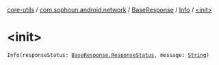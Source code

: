 [core-utils](../../../index.md) / [com.sophoun.android.network](../../index.md) / [BaseResponse](../index.md) / [Info](index.md) / [&lt;init&gt;](./-init-.md)

# &lt;init&gt;

`Info(responseStatus: `[`BaseResponse.ResponseStatus`](../-response-status/index.md)`, message: `[`String`](https://kotlinlang.org/api/latest/jvm/stdlib/kotlin/-string/index.html)`)`